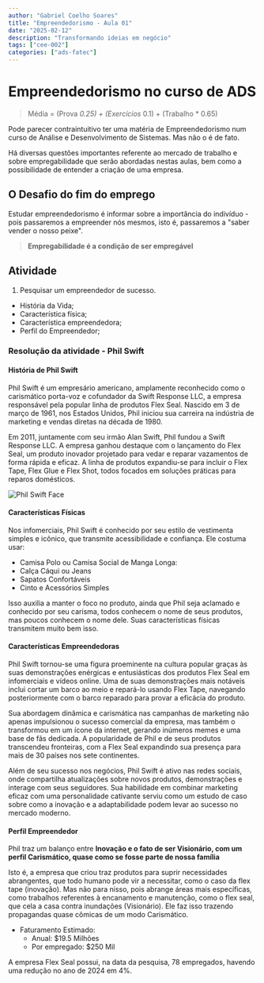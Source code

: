 ```yaml
---
author: "Gabriel Coelho Soares"
title: "Empreendedorismo - Aula 01"
date: "2025-02-12"
description: "Transformando ideias em negócio"
tags: ["cee-002"]
categories: ["ads-fatec"]
---
```

# Empreendedorismo no curso de ADS

> Média = (Prova *0.25) + (Exercícios* 0.1) + (Trabalho * 0.65)

Pode parecer contraintuitivo ter uma matéria de Empreendedorismo
num curso de Análise e Desenvolvimento de Sistemas. Mas não o é
de fato.

Há diversas questões importantes referente ao mercado de trabalho
e sobre empregabilidade que serão abordadas nestas aulas, bem
como a possibilidade de entender a criação de uma empresa.

## O Desafio do fim do emprego

Estudar empreendedorismo é informar sobre a importância do
indivíduo - pois passaremos a empreender nós mesmos, isto é,
passaremos a "saber vender o nosso peixe".

> **Empregabilidade é a condição de ser empregável**

## Atividade

1. Pesquisar um empreendedor de sucesso.

- História da Vida;
- Característica física;
- Característica empreendedora;
- Perfil do Empreendedor;

### Resolução da atividade - Phil Swift

#### História de Phil Swift

Phil Swift é um empresário americano, amplamente reconhecido como
o carismático porta-voz e cofundador da Swift Response LLC, a
empresa responsável pela popular linha de produtos Flex Seal.
Nascido em 3 de março de 1961, nos Estados Unidos, Phil iniciou
sua carreira na indústria de marketing e vendas diretas
na década de 1980.

Em 2011, juntamente com seu irmão Alan Swift, Phil fundou a
Swift Response LLC. A empresa ganhou destaque com o lançamento
do Flex Seal, um produto inovador projetado para vedar e reparar
vazamentos de forma rápida e eficaz. A linha de produtos
expandiu-se para incluir o Flex Tape, Flex Glue e Flex Shot,
todos focados em soluções práticas para reparos domésticos.

![Phil Swift Face](https://www.thefamouspeople.com/profiles/images/phil-swift-1.jpg)

#### Características Físicas

Nos infomerciais, Phil Swift é conhecido por seu estilo de
vestimenta simples e icônico, que transmite acessibilidade e
confiança. Ele costuma usar:

- Camisa Polo ou Camisa Social de Manga Longa:
- Calça Cáqui ou Jeans
- Sapatos Confortáveis
- Cinto e Acessórios Simples

Isso auxilia a manter o foco no produto, ainda que Phil seja
aclamado e conhecido por seu carisma, todos conhecem o nome de
seus produtos, mas poucos conhecem o nome dele. Suas características
físicas transmitem muito bem isso.

#### Características Empreendedoras

Phil Swift tornou-se uma figura proeminente na cultura popular
graças às suas demonstrações enérgicas e entusiásticas dos
produtos Flex Seal em infomerciais e vídeos online.
Uma de suas demonstrações mais notáveis inclui cortar um
barco ao meio e repará-lo usando Flex Tape, navegando
posteriormente com o barco reparado para provar a eficácia
do produto.

Sua abordagem dinâmica e carismática nas campanhas de
marketing não apenas impulsionou o sucesso comercial da empresa,
mas também o transformou em um ícone da internet, gerando
inúmeros memes e uma base de fãs dedicada. A popularidade de
Phil e de seus produtos transcendeu fronteiras, com a
Flex Seal expandindo sua presença para mais de
30 países nos sete continentes.

Além de seu sucesso nos negócios, Phil Swift é ativo nas
redes sociais, onde compartilha atualizações sobre novos
produtos, demonstrações e interage com seus seguidores.
Sua habilidade em combinar marketing eficaz com uma personalidade
cativante serviu como um estudo de caso sobre como a inovação e a
adaptabilidade podem levar ao sucesso no mercado moderno.

#### Perfil Empreendedor

Phil traz um balanço entre **Inovação e o fato de ser Visionário,
com um perfil Carismático, quase como se fosse parte de nossa
família**

Isto é, a empresa que criou traz produtos para suprir necessidades
abrangentes, que todo humano pode vir a necessitar, como o caso da
flex tape (inovação). Mas não para nisso, pois abrange áreas mais
específicas, como trabalhos referentes à encanamento e manutenção,
como o flex seal, que cela a casa contra inundações (Visionário).
Ele faz isso trazendo propagandas quase cômicas de um modo
Carismático.

- Faturamento Estimado:
  - Anual: $19.5 Milhões
  - Por empregado: $250 Mil

A empresa Flex Seal possui, na data da pesquisa, 78 empregados,
havendo uma redução no ano de 2024 em 4%.
